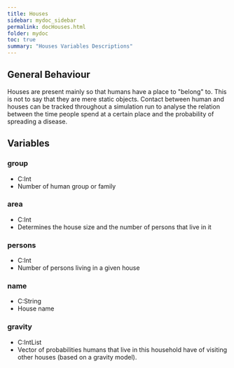 ```yaml
---
title: Houses
sidebar: mydoc_sidebar
permalink: docHouses.html
folder: mydoc
toc: true
summary: "Houses Variables Descriptions"
---
```


## General Behaviour

Houses are present mainly so that humans have a place to "belong" to. This is not to say that they are mere static objects. Contact between human and houses can be tracked throughout a simulation run to analyse the relation between the time people spend at a certain place and the probability of spreading a disease.

## Variables

### group 
* C:Int
* Number of human group or family

### area 
* C:Int
* Determines the house size and the number of persons that live in it

### persons
* C:Int
* Number of persons living in a given house

### name 
* C:String
* House name

### gravity
* C:IntList
* Vector of probabilities humans that live in this household have of visiting other houses (based on a gravity model).
